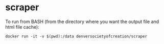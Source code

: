 # scraper

To run from BASH (from the directory where you want the output file and html file cache):

```docker run -it -v $(pwd):/data denversocietyofcreation/scraper```
